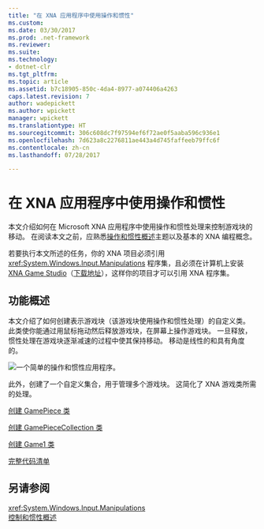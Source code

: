 ```yaml
---
title: "在 XNA 应用程序中使用操作和惯性"
ms.custom: 
ms.date: 03/30/2017
ms.prod: .net-framework
ms.reviewer: 
ms.suite: 
ms.technology:
- dotnet-clr
ms.tgt_pltfrm: 
ms.topic: article
ms.assetid: b7c18905-850c-4da4-8977-a074406a4263
caps.latest.revision: 7
author: wadepickett
ms.author: wpickett
manager: wpickett
ms.translationtype: HT
ms.sourcegitcommit: 306c608dc7f97594ef6f72ae0f5aaba596c936e1
ms.openlocfilehash: 7d623a8c2276811ae443a4d745faffeeb79ffc6f
ms.contentlocale: zh-cn
ms.lasthandoff: 07/28/2017

---
```

# <a name="using-manipulations-and-inertia-in-an-xna-application"></a>在 XNA 应用程序中使用操作和惯性
本文介绍如何在 Microsoft XNA 应用程序中使用操作和惯性处理来控制游戏块的移动。 在阅读本文之前，应熟悉[操作和惯性概述](../../../docs/framework/common-client-technologies/manipulations-and-inertia-overview.md)主题以及基本的 XNA 编程概念。  
  
 若要执行本文所述的任务，你的 XNA 项目必须引用 <xref:System.Windows.Input.Manipulations> 程序集，且必须在计算机上安装 [XNA Game Studio](http://msdn.microsoft.com/library/bb200104.aspx)（[下载地址](http://www.microsoft.com/downloads/details.aspx?FamilyId=7D70D6ED-1EDD-4852-9883-9A33C0AD8FEE&displaylang=en)），这样你的项目才可以引用 XNA 程序集。  
  
## <a name="overview-of-functionality"></a>功能概述  
 本文介绍了如何创建表示游戏块（该游戏块使用操作和惯性处理）的自定义类。 此类使你能通过用鼠标拖动然后释放游戏块，在屏幕上操作游戏块。 一旦释放，惯性处理在游戏块逐渐减速的过程中使其保持移动。 移动是线性的和具有角度的。  
  
 ![一个简单的操作和惯性应用程序。](../../../docs/framework/common-client-technologies/media/ndp-gamexna.jpg "NDP_GameXna")  
  
 此外，创建了一个自定义集合，用于管理多个游戏块。 这简化了 XNA 游戏类所需的处理。  
  
 [创建 GamePiece 类](../../../docs/framework/common-client-technologies/creating-the-gamepiece-class.md)  
  
 [创建 GamePieceCollection 类](../../../docs/framework/common-client-technologies/creating-the-gamepiececollection-class.md)  
  
 [创建 Game1 类](../../../docs/framework/common-client-technologies/creating-the-game1-class.md)  
  
 [完整代码清单](../../../docs/framework/common-client-technologies/full-code-listings.md)  
  
## <a name="see-also"></a>另请参阅  
 <xref:System.Windows.Input.Manipulations>   
 [控制和惯性概述](../../../docs/framework/common-client-technologies/manipulations-and-inertia-overview.md)

